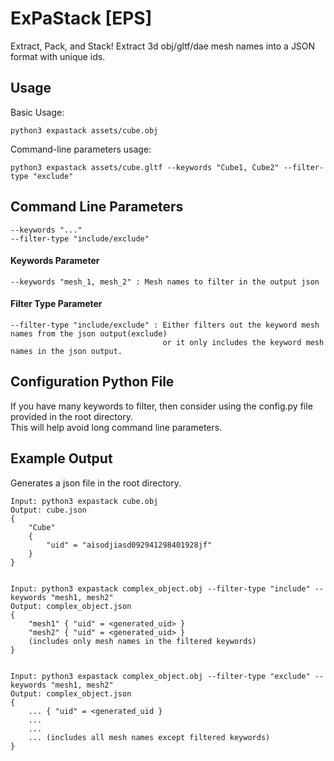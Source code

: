 # ExPaStack [EPS]
Extract, Pack, and Stack! Extract 3d obj/gltf/dae mesh names into a JSON format with unique ids.

## Usage
Basic Usage:
```
python3 expastack assets/cube.obj
```
Command-line parameters usage:
```
python3 expastack assets/cube.gltf --keywords "Cube1, Cube2" --filter-type "exclude"
```


## Command Line Parameters
```
--keywords "..."
--filter-type "include/exclude"
```
#### Keywords Parameter
```
--keywords "mesh_1, mesh_2" : Mesh names to filter in the output json
```

#### Filter Type Parameter
```
--filter-type "include/exclude" : Either filters out the keyword mesh names from the json output(exclude)
                                  or it only includes the keyword mesh names in the json output. 
```


## Configuration Python File
If you have many keywords to filter, then consider using the config.py file provided
in the root directory.<br>
This will help avoid long command line parameters.


## Example Output
Generates a json file in the root directory.
```
Input: python3 expastack cube.obj
Output: cube.json
{
    "Cube"
    {
        "uid" = "aisodjiasd092941298401928jf"
    }
}
 
 
Input: python3 expastack complex_object.obj --filter-type "include" --keywords "mesh1, mesh2"
Output: complex_object.json
{
    "mesh1" { "uid" = <generated_uid> }
    "mesh2" { "uid" = <generated_uid> }
    (includes only mesh names in the filtered keywords)
}
 
 
Input: python3 expastack complex_object.obj --filter-type "exclude" --keywords "mesh1, mesh2"
Output: complex_object.json
{
    ... { "uid" = <generated_uid }
    ...
    ...
    ... (includes all mesh names except filtered keywords)
}
```
